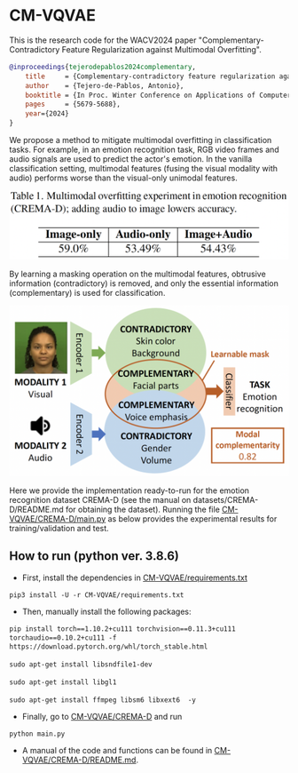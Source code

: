 # CM-VQVAE

This is the research code for the WACV2024 paper "Complementary-Contradictory Feature Regularization against Multimodal Overfitting".

```bibtex
@inproceedings{tejerodepablos2024complementary,
    title     = {Complementary-contradictory feature regularization against multimodal overfitting},
    author    = {Tejero-de-Pablos, Antonio},
    booktitle = {In Proc. Winter Conference on Applications of Computer Vision},
    pages     = {5679-5688},
    year={2024}
}
```

We propose a method to mitigate multimodal overfitting in classification tasks. For example, in an emotion recognition task, RGB video frames and audio signals are used to predict the actor's emotion. In the vanilla classification setting, multimodal features (fusing the visual modality with audio) performs worse than the visual-only unimodal features.

![Multimodal overfitting](overfitting.png "Example of multimodal overfitting")

By learning a masking operation on the multimodal features, obtrusive information (contradictory) is removed, and only the essential information (complementary) is used for classification.

![CM-VQVAE overview](overview.png "Overview of our CM-VQVAE")

Here we provide the implementation ready-to-run for the emotion recognition dataset CREMA-D (see the manual on datasets/CREMA-D/README.md for obtaining the dataset). Running the file [CM-VQVAE/CREMA-D/main.py](CM-VQVAE/CREMA-D/main.py) as below provides the experimental results for training/validation and test.

## How to run (python ver. 3.8.6)

[comment]: <> (Now we have confirmed that the codebase works in our in-house runtime, and we will soon add the usage on other platforms.)

- First, install the dependencies in [CM-VQVAE/requirements.txt](CM-VQVAE/requirements.txt)

~~~
pip3 install -U -r CM-VQVAE/requirements.txt
~~~

- Then, manually install the following packages:

~~~
pip install torch==1.10.2+cu111 torchvision==0.11.3+cu111 torchaudio==0.10.2+cu111 -f https://download.pytorch.org/whl/torch_stable.html

sudo apt-get install libsndfile1-dev

sudo apt-get install libgl1

sudo apt-get install ffmpeg libsm6 libxext6  -y
~~~

- Finally, go to [CM-VQVAE/CREMA-D](CM-VQVAE/CREMA-D) and run

~~~
python main.py
~~~

- A manual of the code and functions can be found in [CM-VQVAE/CREMA-D/README.md](CM-VQVAE/CREMA-D/README.md).
